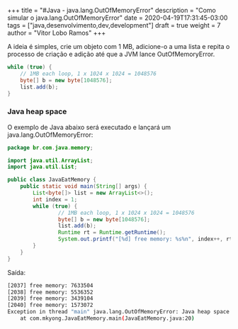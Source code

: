 +++
title = "#Java - java.lang.OutOfMemoryError"
description = "Como simular o java.lang.OutOfMemoryError"
date = 2020-04-19T17:31:45-03:00
tags = ["java,desenvolvimento,dev,development"]
draft = true
weight = 7
author = "Vitor Lobo Ramos"
+++

A ideia é simples, crie um objeto com 1 MB, adicione-o a uma lista e repita o processo de criação e adição até que a JVM lance OutOfMemoryError.

```java
while (true) {
    // 1MB each loop, 1 x 1024 x 1024 = 1048576
    byte[] b = new byte[1048576];
    list.add(b);
}
```

### Java heap space

O exemplo de Java abaixo será executado e lançará um java.lang.OutOfMemoryError:

```java
package br.com.java.memory;

import java.util.ArrayList;
import java.util.List;

public class JavaEatMemory {
	public static void main(String[] args) {
        List<byte[]> list = new ArrayList<>();
        int index = 1;
        while (true) {
                // 1MB each loop, 1 x 1024 x 1024 = 1048576
                byte[] b = new byte[1048576];
                list.add(b);
                Runtime rt = Runtime.getRuntime();
                System.out.printf("[%d] free memory: %s%n", index++, rt.freeMemory());
        }
	}
}
```

Saída:

```bash
[2037] free memory: 7633504
[2038] free memory: 5536352
[2039] free memory: 3439104
[2040] free memory: 1573072
Exception in thread "main" java.lang.OutOfMemoryError: Java heap space
	at com.mkyong.JavaEatMemory.main(JavaEatMemory.java:20)
```